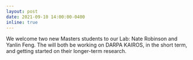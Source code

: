 ```yaml
---
layout: post
date: 2021-09-10 14:00:00-0400
inline: true
---
```

We welcome two new Masters students to our Lab: Nate Robinson and Yanlin Feng. The will both be working on DARPA KAIROS, in the short term, and getting started on their longer-term research.
